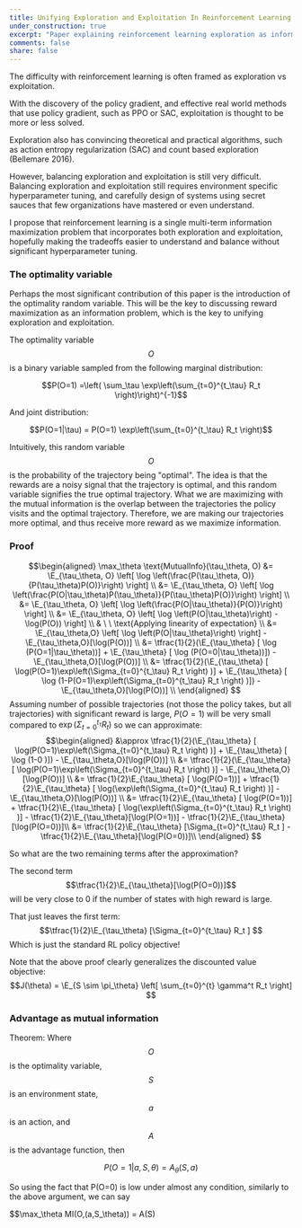 ```yaml
---
title: Unifying Exploration and Exploitation In Reinforcement Learning
under_construction: true
excerpt: "Paper explaining reinforcement learning exploration as information maximization problem."
comments: false
share: false
---
```


The difficulty with reinforcement learning is often framed as exploration vs exploitation.

With the discovery of the policy gradient, and effective real world methods that use policy gradient, such as PPO or SAC, exploitation is thought to be more or less solved.

Exploration also has convincing theoretical and practical algorithms, such as action entropy regularization (SAC) and count based exploration (Bellemare 2016).

However, balancing exploration and exploitation is still very difficult. Balancing exploration and exploitation still requires environment specific hyperparameter tuning, and carefully design of systems using secret sauces that few organizations have mastered or even understand.

I propose that reinforcement learning is a single multi-term information maximization problem that incorporates both exploration and exploitation, hopefully making the tradeoffs easier to understand and balance without significant hyperparameter tuning.

### The optimality variable

Perhaps the most significant contribution of this paper is the introduction of the optimality random variable. This will be the key to discussing reward maximization as an information problem, which is the key to unifying exploration and exploitation.

The optimality variable $$O$$ is a binary variable sampled from the following marginal distribution:

$$P(O=1) =\left( \sum_\tau \exp\left(\sum_{t=0}^{t_\tau} R_t \right)\right)^{-1}$$

And joint distribution:

$$P(O=1|\tau) = P(O=1) \exp\left(\sum_{t=0}^{t_\tau} R_t \right)$$

Intuitively, this random variable $$O$$ is the probability of the trajectory being "optimal". The idea is that the rewards are a noisy signal that the trajectory is optimal, and this random variable signifies the true optimal trajectory. What we are maximizing with the mutual information is the overlap between the trajectories the policy visits and the optimal trajectory. Therefore, we are making our trajectories more optimal, and thus receive more reward as we maximize information.

### Proof

$$\begin{aligned}
\max_\theta \text{MutualInfo}(\tau_\theta, O) &= \E_{\tau_\theta, O} \left[ \log \left(\frac{P(\tau_\theta, O)}{P(\tau_\theta)P(O)}\right) \right] \\
 &= \E_{\tau_\theta, O} \left[ \log \left(\frac{P(O|\tau_\theta)P(\tau_\theta)}{P(\tau_\theta)P(O)}\right) \right] \\
 &= \E_{\tau_\theta, O} \left[ \log \left(\frac{P(O|\tau_\theta)}{P(O)}\right) \right] \\
 &= \E_{\tau_\theta, O} \left[ \log \left(P(O|\tau_\theta)\right) - \log(P(O)) \right] \\
 & \ \ \text{Applying linearity of expectation} \\
 &= \E_{\tau_\theta,O} \left[ \log \left(P(O|\tau_\theta)\right) \right] - \E_{\tau_\theta,O}[\log(P(O))] \\
 &= \tfrac{1}{2}(\E_{\tau_\theta} [ \log (P(O=1|\tau_\theta))] + \E_{\tau_\theta} [ \log (P(O=0|\tau_\theta))]) - \E_{\tau_\theta,O}[\log(P(O))] \\
 &= \tfrac{1}{2}(\E_{\tau_\theta} [ \log(P(O=1)\exp\left(\Sigma_{t=0}^{t_\tau} R_t \right) )] + \E_{\tau_\theta} [ \log (1-P(O=1)\exp\left(\Sigma_{t=0}^{t_\tau} R_t \right) )]) - \E_{\tau_\theta,O}[\log(P(O))] \\
  \end{aligned}
  $$
  Assuming number of possible trajectories (not those the policy takes, but all trajectories) with significant reward is large, $P(O=1)$ will be very small compared to $\exp\left(\Sigma_{t=0}^{t_\tau} R_t \right)$ so we can approximate:
  $$\begin{aligned}
 &\approx \tfrac{1}{2}(\E_{\tau_\theta} [ \log(P(O=1)\exp\left(\Sigma_{t=0}^{t_\tau} R_t \right) )] + \E_{\tau_\theta} [ \log (1-0 )]) - \E_{\tau_\theta,O}[\log(P(O))] \\
  &= \tfrac{1}{2}(\E_{\tau_\theta} [ \log(P(O=1)\exp\left(\Sigma_{t=0}^{t_\tau} R_t \right) )] - \E_{\tau_\theta,O}[\log(P(O))] \\
  &= \tfrac{1}{2}\E_{\tau_\theta} [ \log(P(O=1))] + \tfrac{1}{2}\E_{\tau_\theta} [ \log(\exp\left(\Sigma_{t=0}^{t_\tau} R_t \right) )] - \E_{\tau_\theta,O}[\log(P(O))] \\
  &= \tfrac{1}{2}\E_{\tau_\theta} [ \log(P(O=1))] + \tfrac{1}{2}\E_{\tau_\theta} [ \log(\exp\left(\Sigma_{t=0}^{t_\tau} R_t \right) )] - \tfrac{1}{2}\E_{\tau_\theta}[\log(P(O=1))] -  \tfrac{1}{2}\E_{\tau_\theta}[\log(P(O=0))]\\
  &= \tfrac{1}{2}\E_{\tau_\theta} [\Sigma_{t=0}^{t_\tau} R_t ] -   \tfrac{1}{2}\E_{\tau_\theta}[\log(P(O=0))]\\  \end{aligned}
$$

So what are the two remaining terms after the approximation?

The second term
$$\tfrac{1}{2}\E_{\tau_\theta}[\log(P(O=0))]$$
will be very close to 0 if the number of states with high reward is large.



That just leaves the first term:
$$\tfrac{1}{2}\E_{\tau_\theta} [\Sigma_{t=0}^{t_\tau} R_t ] $$
Which is just the standard RL policy objective!

Note that the above proof clearly generalizes the discounted value objective:
$$J(\theta) = \E_{S \sim \pi_\theta} \left[ \sum_{t=0}^{t} \gamma^t R_t \right] $$

### Advantage as mutual information

Theorem: Where $$O$$ is the optimality variable, $$S$$ is an environment state, $$a$$ is an action, and $$A$$ is the advantage function, then

$$P(O=1|a,S,\theta) = A_\theta(S,a)$$

So using the fact that P(O=0) is low under almost any condition,  similarly to the above argument, we can say

$$\max_\theta MI(O,(a,S_\theta)) = A(S)



#
